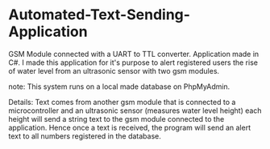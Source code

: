 # Automated-Text-Sending-Application
GSM Module connected with a UART to TTL converter. Application made in C#. I made this application for it's purpose to alert registered users the rise of water level from an ultrasonic sensor with two gsm modules.

note: This system runs on a local made database on PhpMyAdmin.

Details:
Text comes from another gsm module that is connected to a microcontroller and an ultrasonic sensor (measures water level height) each height will send a string text to the gsm module connected to the application. Hence once a text is received, the program will send an alert text to all numbers registered in the database.
